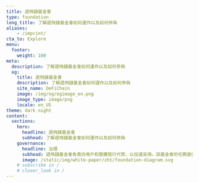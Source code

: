 ```yaml
---
title: 遞飛鏈基金會
type: foundation
long_title: 了解遞飛鏈基金會如何運作以及如何參與
aliases:
    - /imprint/
cta_to: Explore
menu:
  footer:
    weight: 100
meta:
  description: 了解遞飛鏈基金會如何運作以及如何參與
  og:
    title: 遞飛鏈基金會
    description: 了解遞飛鏈基金會如何運作以及如何參與
    site_name: DeFiChain
    image: /img/og/ogimage_en.png
    image_type: image/png
    locale: en_US
theme: dark night
content:
  sections:
    hero:
      headline: 遞飛鏈基金會
      subhead: 了解遞飛鏈基金會如何運作以及如何參與
    governance:
      headline: 治理
      subhead: 遞飛鏈基金會負責向用戶和團體發行代幣，以加速采用。該基金會的任務是促進生態系統，引進生態系統夥伴，指導開發生態系統夥伴工具，以及開展其他活動，新增生態系統夥伴的加入。
      image: /static/img/white-paper/zht/foundation-diagram.svg
    # subscribe in /
    # closer_look in /
---
```

